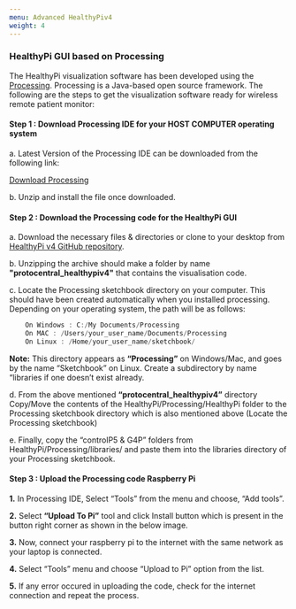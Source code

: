 ```yaml
---
menu: Advanced HealthyPiv4
weight: 4
---
```


### HealthyPi GUI based on Processing

The HealthyPi visualization software  has been developed using the [Processing](https://processing.org/).
Processing is a Java-based open source framework. The following are the steps to get the visualization software ready for wireless remote patient monitor:

#### Step 1 : Download Processing IDE for your HOST COMPUTER operating system

a. Latest Version of the Processing IDE can be downloaded from the following link:

[Download Processing](https://processing.org/download/?processing)

b. Unzip and install the file once downloaded.

#### Step 2 : Download the Processing code for the HealthyPi GUI

a. Download the necessary files & directories or clone to your desktop from [HealthyPi v4 GitHub repository](https://github.com/Protocentral/protocentral_healthypiv4/tree/master/gui-software/healthypi4_gui).

b. Unzipping the archive should make a folder by name **"protocentral_healthypiv4"** that contains the visualisation code.

c. Locate the Processing sketchbook directory on your computer. This should have been created automatically when you installed processing. Depending on your operating system, the path will be as follows:
```c
    On Windows : C:/My Documents/Processing
    On MAC : /Users/your_user_name/Documents/Processing
    On Linux : /Home/your_user_name/sketchbook/
```
**Note:** This directory appears as **“Processing”** on Windows/Mac, and goes by the name “Sketchbook” on Linux. Create a subdirectory by name “libraries if one doesn’t exist already.

d. From the above mentioned **“protocentral_healthypiv4”** directory Copy/Move the contents of the HealthyPi/Processing/HealthyPi folder to the Processing sketchbook directory which is also mentioned above (Locate the Processing sketchbook)

e. Finally, copy the “controlP5 & G4P” folders from HealthyPi/Processing/libraries/ and paste them into the libraries directory of your Processing sketchbook.

#### Step 3 : Upload the Processing code Raspberry Pi

**1.** In Processing IDE, Select “Tools” from the menu and choose, “Add tools”.

**2.** Select **“Upload To Pi”** tool and click Install button which is present in the button right corner as shown in the below image.

**3.** Now, connect your raspberry pi to the internet with the same network as your laptop is connected.

**4.** Select “Tools” menu and choose “Upload to Pi” option from the list.

**5.** If any error occured in uploading the code, check for the internet connection and repeat the process.
